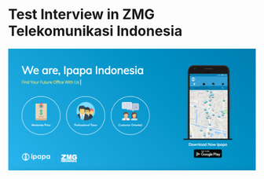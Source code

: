 # Test Interview in ZMG Telekomunikasi Indonesia

![alt text](assets/images/gallery/preview-zmg-test.png)